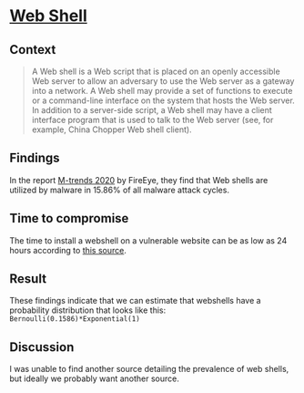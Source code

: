 # [Web Shell](https://attack.mitre.org/techniques/T1100/)

## Context
>A Web shell is a Web script that is placed on an openly accessible Web server to allow an adversary to use the Web server as a gateway into a network. A Web shell may provide a set of functions to execute or a command-line interface on the system that hosts the Web server. In addition to a server-side script, a Web shell may have a client interface program that is used to talk to the Web server (see, for example, China Chopper Web shell client).

## Findings
In the report [M-trends 2020](https://www.fireeye.com/current-threats/annual-threat-report/mtrends.html) by FireEye, they find that Web shells are utilized by malware in 15.86% of all malware attack cycles. 

## Time to compromise
The time to install a webshell on a vulnerable website can be as low as 24 hours according to [this source](https://media.defense.gov/2020/Jun/09/2002313081/-1/-1/0/CSI-DETECT-AND-PREVENT-WEB-SHELL-MALWARE-20200422.PDF). 

## Result
These findings indicate that we can estimate that webshells have a probability distribution that looks like this: ```Bernoulli(0.1586)*Exponential(1)```

## Discussion
I was unable to find another source detailing the prevalence of web shells, but ideally we probably want another source. 
